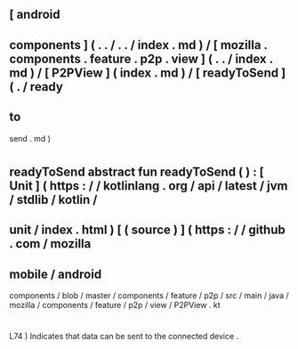 [
android
-
components
]
(
.
.
/
.
.
/
index
.
md
)
/
[
mozilla
.
components
.
feature
.
p2p
.
view
]
(
.
.
/
index
.
md
)
/
[
P2PView
]
(
index
.
md
)
/
[
readyToSend
]
(
.
/
ready
-
to
-
send
.
md
)
#
readyToSend
abstract
fun
readyToSend
(
)
:
[
Unit
]
(
https
:
/
/
kotlinlang
.
org
/
api
/
latest
/
jvm
/
stdlib
/
kotlin
/
-
unit
/
index
.
html
)
[
(
source
)
]
(
https
:
/
/
github
.
com
/
mozilla
-
mobile
/
android
-
components
/
blob
/
master
/
components
/
feature
/
p2p
/
src
/
main
/
java
/
mozilla
/
components
/
feature
/
p2p
/
view
/
P2PView
.
kt
#
L74
)
Indicates
that
data
can
be
sent
to
the
connected
device
.

